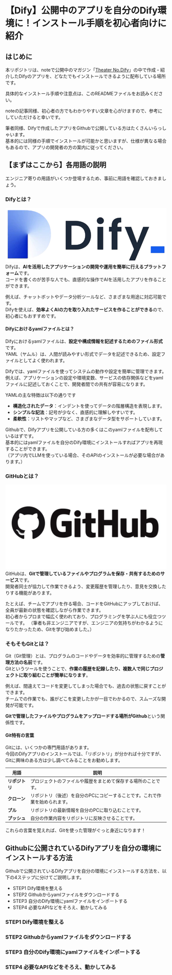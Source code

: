 # 【Dify】公開中のアプリを自分のDify環境に！インストール手順を初心者向けに紹介

## はじめに
本リポジトリは、noteで公開中のマガジン「[Theater No.Dify](https://note.com/theater_no7/m/m3878d25bb9ff)」の中で作成・紹介したDifyのアプリを、どなたでもインストールできるように配布している場所です。

具体的なインストール手順や注意点は、このREADMEファイルをお読みください。

noteの記事同様、初心者の方でもわかりやすい文章を心がけますので、参考にしていただけると幸いです。

筆者同様、Difyで作成したアプリをGithubで公開している方はたくさんいらっしゃいます。  
基本的には同様の手順でインストールが可能かと思いますが、仕様が異なる場合もあるので、アプリの開発者の方の案内に従ってください。

## 【まずはここから】各用語の説明
エンジニア寄りの用語がいくつか登場するため、事前に用語を確認しておきましょう。

### Difyとは？
![Difyロゴ](images/image-1.png)
Difyは、**AIを活用したアプリケーションの開発や運用を簡単に行えるプラットフォーム**です。  
コードを書くのが苦手な人でも、直感的な操作でAIを活用したアプリを作ることができます。

例えば、チャットボットやデータ分析ツールなど、さまざまな用途に対応可能です。  
Difyを使えば、**効率よくAIの力を取り入れたサービスを作ることができる**ので、初心者にもおすすめです。

#### Difyにおけるyamlファイルとは？
Difyにおけるyamlファイルは、**設定や構成情報を記述するためのファイル形式**です。  
YAML（ヤムル）は、人間が読みやすい形式でデータを記述できるため、設定ファイルとしてよく使われます。

Difyでは、yamlファイルを使ってシステムの動作や設定を簡単に管理できます。  
例えば、アプリケーションの設定や環境変数、サービスの依存関係などをyamlファイルに記述しておくことで、開発者間での共有が容易になります。

YAMLの主な特徴は以下の通りです

- **構造化されたデータ**：インデントを使ってデータの階層構造を表現します。
- **シンプルな記法**：記号が少なく、直感的に理解しやすいです。
- **柔軟性**：リストやマップなど、さまざまなデータ型をサポートしています。

Githubで、Difyアプリを公開している方の多くはこのyamlファイルを配布しているはずです。  
基本的にはyamlファイルを自分のDify環境にインストールすればアプリを再現することができます。  
（アプリ内でLLMを使っている場合、そのAPIのインストールが必要な場合があります。）

### GitHubとは？
![Githubロゴ](images/image-2.webp)
GitHubは、**Gitで管理しているファイルやプログラムを保存・共有するためのサービス**です。  
開発者同士が協力して作業できるよう、変更履歴を管理したり、意見を交換したりする機能があります。

たとえば、チームでアプリを作る場合、コードをGitHubにアップしておけば、全員が最新の状態を確認しながら作業できます。  
初心者からプロまで幅広く使われており、プログラミングを学ぶ人にも役立つツールです。
（筆者も非エンジニアですが、エンジニアの気持ちがわかるようになりたかったため、Gitを学び始めました。）

### そもそもGitとは？
Git（Git管理）とは、プログラムのコードやデータを効率的に管理するための**管理方法の名前**です。  
Gitというツールを使うことで、**作業の履歴を記録したり、複数人で同じプロジェクトに取り組むことが簡単になります**。

例えば、間違えてコードを変更してしまった場合でも、過去の状態に戻すことができます。  
チームでの作業でも、誰がどこを変更したかが一目でわかるので、スムーズな開発が可能です。

**Gitで管理したファイルやプログラムをアップロードする場所がGithub**という関係性です。

#### Git特有の言葉
Gitには、いくつかの専門用語があります。  
今回のDifyアプリのインストールでは、「リポジトリ」が分かれば十分ですが、Gitに興味のある方は少し調べてみることをお勧めします。

|用語|説明|
|-|-|
| **リポジトリ**|プロジェクトのファイルや履歴をまとめて保存する場所のことです。|
| **クローン**|リポジトリ（後述）を自分のPCにコピーすることです。これで作業を始められます。|
|**プル**|リポジトリの最新情報を自分のPCに取り込むことです。|
| **プッシュ**|自分の作業内容をリポジトリに反映させることです。|

これらの言葉を覚えれば、Gitを使った管理がぐっと身近になります！

## Githubに公開されているDifyアプリを自分の環境にインストールする方法
Githubで公開されているDifyアプリを自分の環境にインストールする方法を、以下の4ステップに分けてご説明します。

- STEP1 Dify環境を整える
- STEP2 Githubからyamlファイルをダウンロードする
- STEP3 自分のDify環境にyamlファイルをインポートする
- STEP4 必要なAPIなどをそろえ、動かしてみる

### STEP1 Dify環境を整える
### STEP2 Githubからyamlファイルをダウンロードする
### STEP3 自分のDify環境にyamlファイルをインポートする
### STEP4 必要なAPIなどをそろえ、動かしてみる